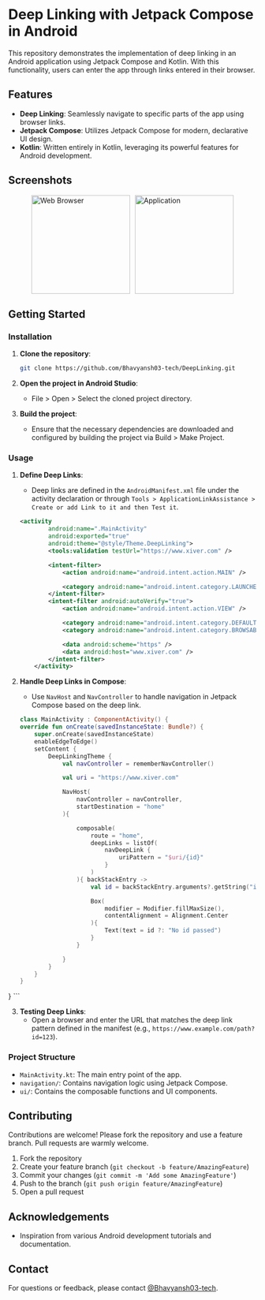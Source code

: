 # Deep Linking with Jetpack Compose in Android

This repository demonstrates the implementation of deep linking in an Android application using Jetpack Compose and Kotlin. With this functionality, users can enter the app through links entered in their browser.

## Features

- **Deep Linking**: Seamlessly navigate to specific parts of the app using browser links.
- **Jetpack Compose**: Utilizes Jetpack Compose for modern, declarative UI design.
- **Kotlin**: Written entirely in Kotlin, leveraging its powerful features for Android development.


## Screenshots

<div style="display: flex; justify-content: center; align-items: center;">
    <img src="https://github.com/Bhavyansh03-tech/DeepLinking/assets/96388594/fdd29ba7-a7d4-418e-86f7-14ad2d0b6630" alt="Web Browser" style="width: 200px; height: auto; margin-right: 10px;">
    <img src="https://github.com/Bhavyansh03-tech/DeepLinking/assets/96388594/f706a057-5275-418e-95b6-183c322cb6de" alt="Application" style="width: 200px; height: auto;">
</div>


## Getting Started

### Installation

1. **Clone the repository**:
    ```sh
    git clone https://github.com/Bhavyansh03-tech/DeepLinking.git
    ```
2. **Open the project in Android Studio**:
    - File > Open > Select the cloned project directory.

3. **Build the project**:
    - Ensure that the necessary dependencies are downloaded and configured by building the project via Build > Make Project.

### Usage

1. **Define Deep Links**:
    - Deep links are defined in the `AndroidManifest.xml` file under the activity declaration or through `Tools > ApplicationLinkAssistance > Create or add Link to it and then Test it`.
    ```xml
    <activity
            android:name=".MainActivity"
            android:exported="true"
            android:theme="@style/Theme.DeepLinking">
            <tools:validation testUrl="https://www.xiver.com" />

            <intent-filter>
                <action android:name="android.intent.action.MAIN" />

                <category android:name="android.intent.category.LAUNCHER" />
            </intent-filter>
            <intent-filter android:autoVerify="true">
                <action android:name="android.intent.action.VIEW" />

                <category android:name="android.intent.category.DEFAULT" />
                <category android:name="android.intent.category.BROWSABLE" />

                <data android:scheme="https" />
                <data android:host="www.xiver.com" />
            </intent-filter>
        </activity>
    ```

2. **Handle Deep Links in Compose**:
    - Use `NavHost` and `NavController` to handle navigation in Jetpack Compose based on the deep link.

    ```kotlin
    class MainActivity : ComponentActivity() {
    override fun onCreate(savedInstanceState: Bundle?) {
        super.onCreate(savedInstanceState)
        enableEdgeToEdge()
        setContent {
            DeepLinkingTheme {
                val navController = rememberNavController()

                val uri = "https://www.xiver.com"

                NavHost(
                    navController = navController,
                    startDestination = "home"
                ){

                    composable(
                        route = "home",
                        deepLinks = listOf(
                            navDeepLink {
                                uriPattern = "$uri/{id}"
                            }
                        )
                    ){ backStackEntry ->
                        val id = backStackEntry.arguments?.getString("id")

                        Box(
                            modifier = Modifier.fillMaxSize(),
                            contentAlignment = Alignment.Center
                        ){
                            Text(text = id ?: "No id passed")
                        }
                    }

                }
            }
        }
    }
}
    ```

3. **Testing Deep Links**:
    - Open a browser and enter the URL that matches the deep link pattern defined in the manifest (e.g., `https://www.example.com/path?id=123`).

### Project Structure

- `MainActivity.kt`: The main entry point of the app.
- `navigation/`: Contains navigation logic using Jetpack Compose.
- `ui/`: Contains the composable functions and UI components.

## Contributing

Contributions are welcome! Please fork the repository and use a feature branch. Pull requests are warmly welcome.

1. Fork the repository
2. Create your feature branch (`git checkout -b feature/AmazingFeature`)
3. Commit your changes (`git commit -m 'Add some AmazingFeature'`)
4. Push to the branch (`git push origin feature/AmazingFeature`)
5. Open a pull request

## Acknowledgements

- Inspiration from various Android development tutorials and documentation.


## Contact

For questions or feedback, please contact [@Bhavyansh03-tech](https://github.com/Bhavyansh03-tech).
